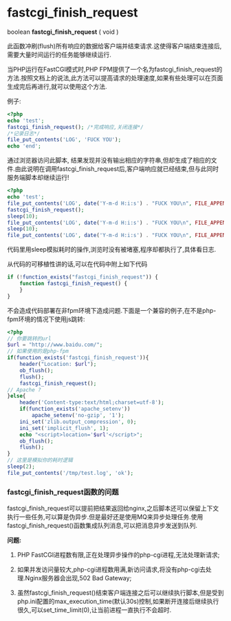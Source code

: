 # fastcgi\_finish\_request

boolean **fastcgi\_finish\_request** \( void \)

此函数冲刷\(flush\)所有响应的数据给客户端并结束请求.这使得客户端结束连接后,需要大量时间运行的任务能够继续运行.

当PHP运行在FastCGI模式时,PHP FPM提供了一个名为fastcgi\_finish\_request的方法.按照文档上的说法,此方法可以提高请求的处理速度,如果有些处理可以在页面生成完后再进行,就可以使用这个方法.

例子:

```php
<?php
echo 'test';
fastcgi_finish_request(); /*完成响应,关闭连接*/
/*记录日志*/
file_put_contents('LOG', 'FUCK YOU');
echo 'end';
```

通过浏览器访问此脚本, 结果发现并没有输出相应的字符串,但却生成了相应的文件.由此说明在调用fastcgi\_finish\_request后,客户端响应就已经结束,但与此同时服务端脚本却继续运行!

```php
<?php
echo 'test';
file_put_contents('LOG', date('Y-m-d H:i:s') . "FUCK YOU\n", FILE_APPEND);
fastcgi_finish_request();
sleep(10);
file_put_contents('LOG', date('Y-m-d H:i:s') . "FUCK YOU\n", FILE_APPEND);
sleep(10);
file_put_contents('LOG', date('Y-m-d H:i:s') . "FUCK YOU\n", FILE_APPEND);
```

代码里用sleep模拟耗时的操作,浏览时没有被堵塞,程序却都执行了,具体看日志.

从代码的可移植性讲的话,可以在代码中附上如下代码

```php
if (!function_exists("fastcgi_finish_request")) {
    function fastcgi_finish_request() {
    }
}
```

不会造成代码部署在非fpm环境下造成问题.下面是一个兼容的例子,在不是php-fpm环境的情况下使用js跳转:

```php
<?php
// 你要跳转的url
$url = "http://www.baidu.com/";
// 如果使用的是php-fpm
if(function_exists('fastcgi_finish_request')){ 
    header("Location: $url"); 
    ob_flush(); 
    flush(); 
    fastcgi_finish_request();
// Apache ?
}else{ 
    header('Content-type:text/html;charset=utf-8');
    if(function_exists('apache_setenv'))
        apache_setenv('no-gzip', '1');
    ini_set('zlib.output_compression', 0); 
    ini_set('implicit_flush', 1); 
    echo "<script>location='$url'</script>"; 
    ob_flush(); 
    flush();
}
// 这里是模拟你的耗时逻辑
sleep(2); 
file_put_contents('/tmp/test.log', 'ok');
```

### fastcgi\_finish\_request函数的问题

fastcgi\_finish\_request可以提前把结果返回给nginx,之后脚本还可以保留上下文执行一些任务,可以算是伪异步.但是最好还是使用MQ来异步处理任务.使用fastcgi\_finish\_request\(\)函数集成队列消息,可以把消息异步发送到队列.

**问题:**

1. PHP FastCGI进程数有限,正在处理异步操作的php-cgi进程,无法处理新请求;

2. 如果并发访问量较大,php-cgi进程数用满,新访问请求,将没有php-cgi去处理.Nginx服务器会出现,502 Bad Gateway;

3. 虽然fastcgi\_finish\_request\(\)结束客户端连接之后可以继续执行脚本,但是受到php.ini配置的max\_execution\_time\(默认30s\)控制,如果断开连接后继续执行很久,可以set\_time\_limit\(0\),让当前进程一直执行不会超时.

